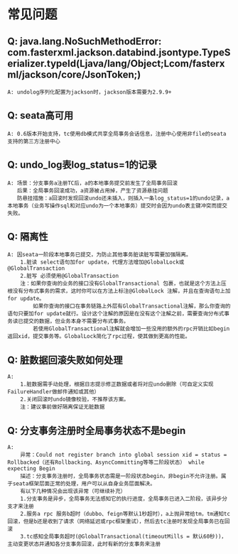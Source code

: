 # 常见问题

## Q: java.lang.NoSuchMethodError: com.fasterxml.jackson.databind.jsontype.TypeSerializer.typeId(Ljava/lang/Object;Lcom/fasterxml/jackson/core/JsonToken;)

```
A: undolog序列化配置为jackson时，jackson版本需要为2.9.9+
```

## Q: seata高可用

```
A: 0.6版本开始支持，tc使用db模式共享全局事务会话信息，注册中心使用非file的seata支持的第三方注册中心
```

## Q: undo_log表log_status=1的记录

```
A: 场景：分支事务a注册TC后，a的本地事务提交前发生了全局事务回滚
   后果：全局事务回滚成功，a资源被占用掉，产生了资源悬挂问题
   防悬挂措施：a回滚时发现回滚undo还未插入，则插入一条log_status=1的undo记录，a本地事务（业务写操作sql和对应undo为一个本地事务）提交时会因为undo表主键冲突而提交失败。
```

## Q: 隔离性

```
A: 因seata一阶段本地事务已提交，为防止其他事务脏读脏写需要加强隔离。
    1.脏读 select语句加for update，代理方法增加@GlobalLock或@GlobalTransaction
    2.脏写 必须使用@GlobalTransaction
    注：如果你查询的业务的接口没有GlobalTransactional 包裹，也就是这个方法上压根没有分布式事务的需求，这时你可以在方法上标注@GlobalLock 注解，并且在查询语句上加 for update。
        如果你查询的接口在事务链路上外层有GlobalTransactional注解，那么你查询的语句只要加for update就行。设计这个注解的原因是在没有这个注解之前，需要查询分布式事务读已提交的数据，但业务本身不需要分布式事务。
        若使用GlobalTransactional注解就会增加一些没用的额外的rpc开销比如begin 返回xid，提交事务等。GlobalLock简化了rpc过程，使其做到更高的性能。
```

## Q: 脏数据回滚失败如何处理

```
A: 
    1.脏数据需手动处理，根据日志提示修正数据或者将对应undo删除（可自定义实现FailureHandler做邮件通知或其他）
    2.关闭回滚时undo镜像校验，不推荐该方案。
    注：建议事前做好隔离保证无脏数据
```

## Q: 分支事务注册时全局事务状态不是begin

```
A:  
    异常：Could not register branch into global session xid = status = Rollbacked（还有Rollbacking、AsyncCommitting等等二阶段状态） while expecting Begin
    描述：分支事务注册时，全局事务状态需是一阶段状态begin，非begin不允许注册。属于seata框架层面正常的处理，用户可以从自身业务层面解决。
    有以下几种情况会出现该异常（可继续补充）
    1.分支事务是异步，全局事务无法感知它的执行进度，全局事务已进入二阶段，该异步分支才来注册
    2.服务a rpc 服务b超时（dubbo、feign等默认1秒超时），a上抛异常给tm，tm通知tc回滚，但是b还是收到了请求（网络延迟或rpc框架重试），然后去tc注册时发现全局事务已在回滚
    3.tc感知全局事务超时(@GlobalTransactional(timeoutMills = 默认60秒))，主动变更状态并通知各分支事务回滚，此时有新的分支事务来注册
```
